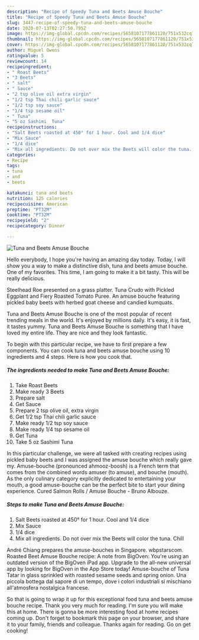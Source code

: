 ```yaml
---
description: "Recipe of Speedy Tuna and Beets Amuse Bouche"
title: "Recipe of Speedy Tuna and Beets Amuse Bouche"
slug: 3447-recipe-of-speedy-tuna-and-beets-amuse-bouche
date: 2020-07-13T02:27:50.795Z
image: https://img-global.cpcdn.com/recipes/5658107177861120/751x532cq70/tuna-and-beets-amuse-bouche-recipe-main-photo.jpg
thumbnail: https://img-global.cpcdn.com/recipes/5658107177861120/751x532cq70/tuna-and-beets-amuse-bouche-recipe-main-photo.jpg
cover: https://img-global.cpcdn.com/recipes/5658107177861120/751x532cq70/tuna-and-beets-amuse-bouche-recipe-main-photo.jpg
author: Miguel Owens
ratingvalue: 5
reviewcount: 14
recipeingredient:
- " Roast Beets"
- "3 Beets"
- " salt"
- " Sauce"
- "2 tsp olive oil extra virgin"
- "1/2 tsp Thai chili garlic sauce"
- "1/2 tsp soy sauce"
- "1/4 tsp sesame oil"
- " Tuna"
- "5 oz Sashimi  Tuna"
recipeinstructions:
- "Salt Beets roasted at 450° for 1 hour. Cool and 1/4 dice"
- "Mix Sauce"
- "1/4 dice"
- "Mix all ingredients. Do not over mix the Beets will color the tuna. Chill"
categories:
- Recipe
tags:
- tuna
- and
- beets

katakunci: tuna and beets 
nutrition: 125 calories
recipecuisine: American
preptime: "PT32M"
cooktime: "PT32M"
recipeyield: "2"
recipecategory: Dinner

---
```



![Tuna and Beets Amuse Bouche](https://img-global.cpcdn.com/recipes/5658107177861120/751x532cq70/tuna-and-beets-amuse-bouche-recipe-main-photo.jpg)

Hello everybody, I hope you're having an amazing day today. Today, I will show you a way to make a distinctive dish, tuna and beets amuse bouche. One of my favorites. This time, I am going to make it a bit tasty. This will be really delicious.

Steelhead Roe presented on a grass platter. Tuna Crudo with Pickled Eggplant and Fiery Roasted Tomato Puree. An amuse bouche featuring pickled baby beets with herbed goat cheese and candied kumquats.

Tuna and Beets Amuse Bouche is one of the most popular of recent trending meals in the world. It's enjoyed by millions daily. It's easy, it is fast, it tastes yummy. Tuna and Beets Amuse Bouche is something that I have loved my entire life. They are nice and they look fantastic.


To begin with this particular recipe, we have to first prepare a few components. You can cook tuna and beets amuse bouche using 10 ingredients and 4 steps. Here is how you cook that.

<!--inarticleads1-->

##### The ingredients needed to make Tuna and Beets Amuse Bouche:

1. Take  Roast Beets
1. Make ready 3 Beets
1. Prepare  salt
1. Get  Sauce
1. Prepare 2 tsp olive oil, extra virgin
1. Get 1/2 tsp Thai chili garlic sauce
1. Make ready 1/2 tsp soy sauce
1. Make ready 1/4 tsp sesame oil
1. Get  Tuna
1. Take 5 oz Sashimi  Tuna


In this particular challenge, we were all tasked with creating recipes using pickled baby beets and I was assigned the amuse bouche which really gave my. Amuse-bouche (pronounced ahmooz-boosh) is a French term that comes from the combined words amuser (to amuse), and bouche (mouth). As the only culinary category explicitly dedicated to entertaining your mouth, a good amuse-bouche can be the perfect bite to start your dining experience. Cured Salmon Rolls / Amuse Bouche - Bruno Albouze. 

<!--inarticleads2-->

##### Steps to make Tuna and Beets Amuse Bouche:

1. Salt Beets roasted at 450° for 1 hour. Cool and 1/4 dice
1. Mix Sauce
1. 1/4 dice
1. Mix all ingredients. Do not over mix the Beets will color the tuna. Chill


André Chiang prepares the amuse-bouches in Singapore. wbpstarscom. Roasted Beet Amuse Bouche recipe: A note from BigOven: You&#39;re using an outdated version of the BigOven iPad app. Upgrade to the all-new universal app by looking for BigOven in the App Store today! Amuse-bouche of Tuna Tatar in glass sprinkled with roasted sesame seeds and spring onion. Una piccola bottega dal sapore di un tempo, dove i colori industriali si mischiano all&#39;atmosfera nostalgica francese. 

So that is going to wrap it up for this exceptional food tuna and beets amuse bouche recipe. Thank you very much for reading. I'm sure you will make this at home. There is gonna be more interesting food at home recipes coming up. Don't forget to bookmark this page on your browser, and share it to your family, friends and colleague. Thanks again for reading. Go on get cooking!
